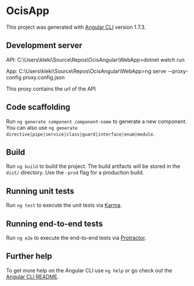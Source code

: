 # OcisApp

This project was generated with [Angular CLI](https://github.com/angular/angular-cli) version 1.7.3.

## Development server

API:
C:\Users\kleki\Source\Repos\OcisAngular\WebApp>dotnet watch run

App:
C:\Users\kleki\Source\Repos\OcisAngular\WebApp>ng serve --proxy-config proxy.config.json

This proxy contains the url of the API

## Code scaffolding

Run `ng generate component component-name` to generate a new component. You can also use `ng generate directive|pipe|service|class|guard|interface|enum|module`.

## Build

Run `ng build` to build the project. The build artifacts will be stored in the `dist/` directory. Use the `-prod` flag for a production build.

## Running unit tests

Run `ng test` to execute the unit tests via [Karma](https://karma-runner.github.io).

## Running end-to-end tests

Run `ng e2e` to execute the end-to-end tests via [Protractor](http://www.protractortest.org/).

## Further help

To get more help on the Angular CLI use `ng help` or go check out the [Angular CLI README](https://github.com/angular/angular-cli/blob/master/README.md).
